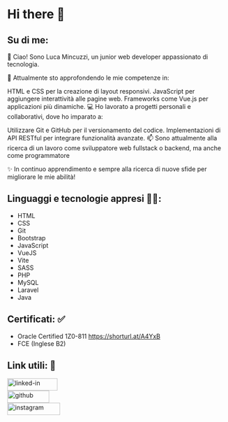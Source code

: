 # Hi there 👋


## Su di me:

👋 Ciao! Sono Luca Mincuzzi, un junior web developer appassionato di tecnologia.

🌱 Attualmente sto approfondendo le mie competenze in:

HTML e CSS per la creazione di layout responsivi.
JavaScript per aggiungere interattività alle pagine web.
Frameworks come Vue.js per applicazioni più dinamiche.
💻 Ho lavorato a progetti personali e collaborativi, dove ho imparato a:

Utilizzare Git e GitHub per il versionamento del codice.
Implementazioni di API RESTful per integrare funzionalità avanzate.
📫 Sono attualmente alla ricerca di un lavoro come sviluppatore web fullstack o backend, ma anche come programmatore

✨ In continuo apprendimento e sempre alla ricerca di nuove sfide per migliorare le mie abilità!

## Linguaggi e tecnologie appresi 👨‍💻:

- HTML
- CSS
- Git
- Bootstrap
- JavaScript
- VueJS
- Vite
- SASS
- PHP
- MySQL
- Laravel
- Java

## Certificati: ✅

- Oracle Certified 1Z0-811 https://shorturl.at/A4YxB
- FCE (Inglese B2)


## Link utili: 🔗
<p><a href="https://www.linkedin.com/in/lucamincuzzi/" target="_blank" rel="noopener noreferrer"><img src="https://res.cloudinary.com/practicaldev/image/fetch/s--wv_OYa4z--/c_limit%2Cf_auto%2Cfl_progressive%2Cq_auto%2Cw_800/https://img.shields.io/badge/Linked_In-0077B5%3Fstyle%3Dfor-the-badge%26logo%3DLinkedIn%26logoColor%3Dwhite" alt="linked-in" loading="lazy" width="115" height="28"></a><br>
<a href="https://github.com/ruppysuppy" target="_blank" rel="noopener noreferrer"><img src="https://res.cloudinary.com/practicaldev/image/fetch/s--H_gW85YP--/c_limit%2Cf_auto%2Cfl_progressive%2Cq_auto%2Cw_800/https://img.shields.io/badge/GitHub-000000%3Fstyle%3Dfor-the-badge%26logo%3DGitHub%26logoColor%3Dwhite" alt="github" loading="lazy" width="96" height="28"></a><br>
<a href="https://www.instagram.com/tapajyotib/" target="_blank" rel="noopener noreferrer"><img src="https://res.cloudinary.com/practicaldev/image/fetch/s--AO81Hx6l--/c_limit%2Cf_auto%2Cfl_progressive%2Cq_auto%2Cw_800/https://img.shields.io/badge/Instagram-E4405F%3Fstyle%3Dfor-the-badge%26logo%3Dinstagram%26logoColor%3Dwhite" alt="instagram" loading="lazy" width="121" height="28"></a></p>
